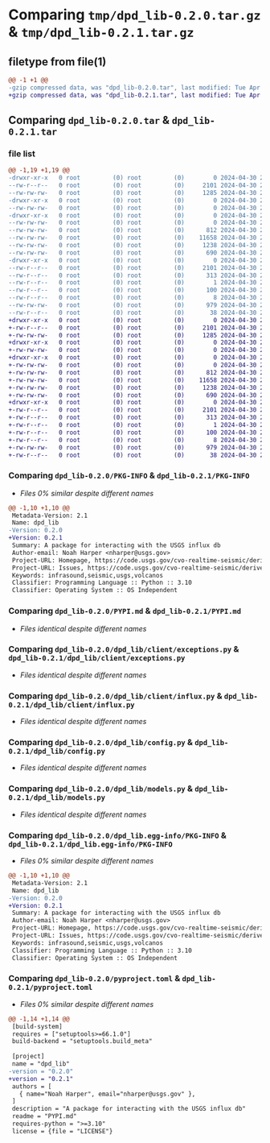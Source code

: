 # Comparing `tmp/dpd_lib-0.2.0.tar.gz` & `tmp/dpd_lib-0.2.1.tar.gz`

## filetype from file(1)

```diff
@@ -1 +1 @@
-gzip compressed data, was "dpd_lib-0.2.0.tar", last modified: Tue Apr 30 21:42:43 2024, max compression
+gzip compressed data, was "dpd_lib-0.2.1.tar", last modified: Tue Apr 30 22:48:47 2024, max compression
```

## Comparing `dpd_lib-0.2.0.tar` & `dpd_lib-0.2.1.tar`

### file list

```diff
@@ -1,19 +1,19 @@
-drwxr-xr-x   0 root         (0) root         (0)        0 2024-04-30 21:42:43.700652 dpd_lib-0.2.0/
--rw-r--r--   0 root         (0) root         (0)     2101 2024-04-30 21:42:43.700652 dpd_lib-0.2.0/PKG-INFO
--rw-rw-rw-   0 root         (0) root         (0)     1285 2024-04-30 21:42:12.000000 dpd_lib-0.2.0/PYPI.md
-drwxr-xr-x   0 root         (0) root         (0)        0 2024-04-30 21:42:43.700652 dpd_lib-0.2.0/dpd_lib/
--rw-rw-rw-   0 root         (0) root         (0)        0 2024-04-30 21:42:36.000000 dpd_lib-0.2.0/dpd_lib/__init__.py
-drwxr-xr-x   0 root         (0) root         (0)        0 2024-04-30 21:42:43.700652 dpd_lib-0.2.0/dpd_lib/client/
--rw-rw-rw-   0 root         (0) root         (0)        0 2024-04-30 21:42:36.000000 dpd_lib-0.2.0/dpd_lib/client/__init__.py
--rw-rw-rw-   0 root         (0) root         (0)      812 2024-04-30 21:42:12.000000 dpd_lib-0.2.0/dpd_lib/client/exceptions.py
--rw-rw-rw-   0 root         (0) root         (0)    11658 2024-04-30 21:42:12.000000 dpd_lib-0.2.0/dpd_lib/client/influx.py
--rw-rw-rw-   0 root         (0) root         (0)     1238 2024-04-30 21:42:12.000000 dpd_lib-0.2.0/dpd_lib/config.py
--rw-rw-rw-   0 root         (0) root         (0)      690 2024-04-30 21:42:12.000000 dpd_lib-0.2.0/dpd_lib/models.py
-drwxr-xr-x   0 root         (0) root         (0)        0 2024-04-30 21:42:43.700652 dpd_lib-0.2.0/dpd_lib.egg-info/
--rw-r--r--   0 root         (0) root         (0)     2101 2024-04-30 21:42:43.000000 dpd_lib-0.2.0/dpd_lib.egg-info/PKG-INFO
--rw-r--r--   0 root         (0) root         (0)      313 2024-04-30 21:42:43.000000 dpd_lib-0.2.0/dpd_lib.egg-info/SOURCES.txt
--rw-r--r--   0 root         (0) root         (0)        1 2024-04-30 21:42:43.000000 dpd_lib-0.2.0/dpd_lib.egg-info/dependency_links.txt
--rw-r--r--   0 root         (0) root         (0)      100 2024-04-30 21:42:43.000000 dpd_lib-0.2.0/dpd_lib.egg-info/requires.txt
--rw-r--r--   0 root         (0) root         (0)        8 2024-04-30 21:42:43.000000 dpd_lib-0.2.0/dpd_lib.egg-info/top_level.txt
--rw-rw-rw-   0 root         (0) root         (0)      979 2024-04-30 21:42:12.000000 dpd_lib-0.2.0/pyproject.toml
--rw-r--r--   0 root         (0) root         (0)       38 2024-04-30 21:42:43.700652 dpd_lib-0.2.0/setup.cfg
+drwxr-xr-x   0 root         (0) root         (0)        0 2024-04-30 22:48:47.583387 dpd_lib-0.2.1/
+-rw-r--r--   0 root         (0) root         (0)     2101 2024-04-30 22:48:47.583387 dpd_lib-0.2.1/PKG-INFO
+-rw-rw-rw-   0 root         (0) root         (0)     1285 2024-04-30 22:46:23.000000 dpd_lib-0.2.1/PYPI.md
+drwxr-xr-x   0 root         (0) root         (0)        0 2024-04-30 22:48:47.575387 dpd_lib-0.2.1/dpd_lib/
+-rw-rw-rw-   0 root         (0) root         (0)        0 2024-04-30 22:48:39.000000 dpd_lib-0.2.1/dpd_lib/__init__.py
+drwxr-xr-x   0 root         (0) root         (0)        0 2024-04-30 22:48:47.583387 dpd_lib-0.2.1/dpd_lib/client/
+-rw-rw-rw-   0 root         (0) root         (0)        0 2024-04-30 22:48:39.000000 dpd_lib-0.2.1/dpd_lib/client/__init__.py
+-rw-rw-rw-   0 root         (0) root         (0)      812 2024-04-30 22:46:23.000000 dpd_lib-0.2.1/dpd_lib/client/exceptions.py
+-rw-rw-rw-   0 root         (0) root         (0)    11658 2024-04-30 22:46:23.000000 dpd_lib-0.2.1/dpd_lib/client/influx.py
+-rw-rw-rw-   0 root         (0) root         (0)     1238 2024-04-30 22:46:23.000000 dpd_lib-0.2.1/dpd_lib/config.py
+-rw-rw-rw-   0 root         (0) root         (0)      690 2024-04-30 22:46:23.000000 dpd_lib-0.2.1/dpd_lib/models.py
+drwxr-xr-x   0 root         (0) root         (0)        0 2024-04-30 22:48:47.583387 dpd_lib-0.2.1/dpd_lib.egg-info/
+-rw-r--r--   0 root         (0) root         (0)     2101 2024-04-30 22:48:47.000000 dpd_lib-0.2.1/dpd_lib.egg-info/PKG-INFO
+-rw-r--r--   0 root         (0) root         (0)      313 2024-04-30 22:48:47.000000 dpd_lib-0.2.1/dpd_lib.egg-info/SOURCES.txt
+-rw-r--r--   0 root         (0) root         (0)        1 2024-04-30 22:48:47.000000 dpd_lib-0.2.1/dpd_lib.egg-info/dependency_links.txt
+-rw-r--r--   0 root         (0) root         (0)      100 2024-04-30 22:48:47.000000 dpd_lib-0.2.1/dpd_lib.egg-info/requires.txt
+-rw-r--r--   0 root         (0) root         (0)        8 2024-04-30 22:48:47.000000 dpd_lib-0.2.1/dpd_lib.egg-info/top_level.txt
+-rw-rw-rw-   0 root         (0) root         (0)      979 2024-04-30 22:46:23.000000 dpd_lib-0.2.1/pyproject.toml
+-rw-r--r--   0 root         (0) root         (0)       38 2024-04-30 22:48:47.583387 dpd_lib-0.2.1/setup.cfg
```

### Comparing `dpd_lib-0.2.0/PKG-INFO` & `dpd_lib-0.2.1/PKG-INFO`

 * *Files 0% similar despite different names*

```diff
@@ -1,10 +1,10 @@
 Metadata-Version: 2.1
 Name: dpd_lib
-Version: 0.2.0
+Version: 0.2.1
 Summary: A package for interacting with the USGS influx db
 Author-email: Noah Harper <nharper@usgs.gov>
 Project-URL: Homepage, https://code.usgs.gov/cvo-realtime-seismic/derived-project-database
 Project-URL: Issues, https://code.usgs.gov/cvo-realtime-seismic/derived-project-database/-/issues
 Keywords: infrasound,seismic,usgs,volcanos
 Classifier: Programming Language :: Python :: 3.10
 Classifier: Operating System :: OS Independent
```

### Comparing `dpd_lib-0.2.0/PYPI.md` & `dpd_lib-0.2.1/PYPI.md`

 * *Files identical despite different names*

### Comparing `dpd_lib-0.2.0/dpd_lib/client/exceptions.py` & `dpd_lib-0.2.1/dpd_lib/client/exceptions.py`

 * *Files identical despite different names*

### Comparing `dpd_lib-0.2.0/dpd_lib/client/influx.py` & `dpd_lib-0.2.1/dpd_lib/client/influx.py`

 * *Files identical despite different names*

### Comparing `dpd_lib-0.2.0/dpd_lib/config.py` & `dpd_lib-0.2.1/dpd_lib/config.py`

 * *Files identical despite different names*

### Comparing `dpd_lib-0.2.0/dpd_lib/models.py` & `dpd_lib-0.2.1/dpd_lib/models.py`

 * *Files identical despite different names*

### Comparing `dpd_lib-0.2.0/dpd_lib.egg-info/PKG-INFO` & `dpd_lib-0.2.1/dpd_lib.egg-info/PKG-INFO`

 * *Files 0% similar despite different names*

```diff
@@ -1,10 +1,10 @@
 Metadata-Version: 2.1
 Name: dpd_lib
-Version: 0.2.0
+Version: 0.2.1
 Summary: A package for interacting with the USGS influx db
 Author-email: Noah Harper <nharper@usgs.gov>
 Project-URL: Homepage, https://code.usgs.gov/cvo-realtime-seismic/derived-project-database
 Project-URL: Issues, https://code.usgs.gov/cvo-realtime-seismic/derived-project-database/-/issues
 Keywords: infrasound,seismic,usgs,volcanos
 Classifier: Programming Language :: Python :: 3.10
 Classifier: Operating System :: OS Independent
```

### Comparing `dpd_lib-0.2.0/pyproject.toml` & `dpd_lib-0.2.1/pyproject.toml`

 * *Files 0% similar despite different names*

```diff
@@ -1,14 +1,14 @@
 [build-system]
 requires = ["setuptools>=66.1.0"]
 build-backend = "setuptools.build_meta"
 
 [project]
 name = "dpd_lib"
-version = "0.2.0"
+version = "0.2.1"
 authors = [
   { name="Noah Harper", email="nharper@usgs.gov" },
 ]
 description = "A package for interacting with the USGS influx db"
 readme = "PYPI.md"
 requires-python = ">=3.10"
 license = {file = "LICENSE"}
```

